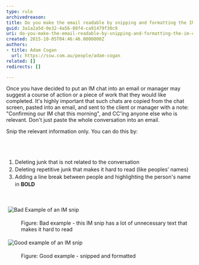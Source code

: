 ```yaml
---
type: rule
archivedreason: 
title: Do you make the email readable by snipping and formatting the IM chat?
guid: 3a1a2a5d-0e32-4a56-88f4-ca91479f30c9
uri: do-you-make-the-email-readable-by-snipping-and-formatting-the-im-chat
created: 2015-10-05T04:46:46.0000000Z
authors:
- title: Adam Cogan
  url: https://ssw.com.au/people/adam-cogan
related: []
redirects: []

---
```



<p>Once you have decided to put an IM chat into an email or manager may suggest a course of action or a piece of work that they would like completed. It's highly important that such chats are copied from the chat screen, pasted into an email, and sent to the client or manager with a note&#58; &quot;Confirming our IM chat this morning&quot;, and CC'ing anyone else who is relevant. Don't just paste the whole conversation into an email.</p>Snip the relevant information only. You can do this by&#58;<br><br>
<br><excerpt class='endintro'></excerpt><br>
<ol><li><span style="line-height&#58;20px;">Deleting junk that is not related to the conversation</span><br></li><li><span style="line-height&#58;20px;">Deleting repetitive junk that makes it hard to read (like peoples’ names)</span><br></li><li><span style="line-height&#58;20px;">Adding a line break between people and highlighting the person's name in&#160;</span><strong style="line-height&#58;20px;">BOLD</strong></li></ol><div><b><br></b></div><p class="ssw15-rteElement-GreyBox"><img src="/PublishingImages/Bad-Example-of-IM-snip.jpg" alt="Bad Example of an IM snip" style="margin&#58;5px;" /><br></p><dd class="ssw15-rteElement-FigureBad">​​Figure&#58; Bad example - this IM snip has a lot of unnecessary text that makes it hard to read</dd><p class="ssw15-rteElement-GreyBox">​​​<img src="/PublishingImages/Good-Example-of-IM-snip.jpg" alt="Good example of an IM snip" style="margin&#58;5px;" /></p><dd class="ssw15-rteElement-FigureGood">​​​​​​​Figure&#58; Good example - snipped and formatted</dd>


